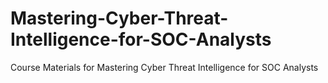 # Mastering-Cyber-Threat-Intelligence-for-SOC-Analysts
Course Materials for Mastering Cyber Threat Intelligence for SOC Analysts
